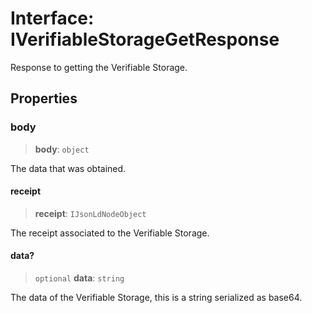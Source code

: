 # Interface: IVerifiableStorageGetResponse

Response to getting the Verifiable Storage.

## Properties

### body

> **body**: `object`

The data that was obtained.

#### receipt

> **receipt**: `IJsonLdNodeObject`

The receipt associated to the Verifiable Storage.

#### data?

> `optional` **data**: `string`

The data of the Verifiable Storage, this is a string serialized as base64.
